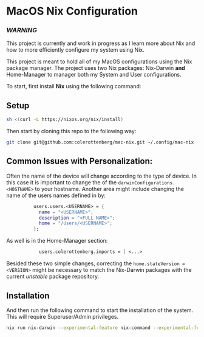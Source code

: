 # MacOS Nix Configuration

### *WARNING*
This project is currently and work in progress as I learn more about Nix and how to more efficiently configure my system using Nix.

This project is meant to hold all of my MacOS configurations using the Nix package manager.
The project uses two Nix packages: Nix-Darwin **and** Home-Manager to manager both my System and User configurations.

To start, first install **Nix** using the following command:

## Setup

```bash
sh <(curl -L https://nixos.org/nix/install)
```

Then start by cloning this repo to the following way:

```bash
git clone git@github.com:colerottenberg/mac-nix.git ~/.config/mac-nix
```

## Common Issues with Personalization:

Often the name of the device will change according to the type of device. In this case it is important to change the of the `darwinConfigurations.<HOSTNAME>` to your hostname. Another area might include changing the name of the users names defined in by: 
```nix
          users.users.<USERNAME> = {
            name = "<USERNAME>";
            description = "<FULL NAME>";
            home = "/Users/<USERNAME>";
          };
```

As well is in the Home-Manager section:
```nix
            users.colerottenberg.imports = [ <...>
```

Besided these two simple changes, correcting the `home.stateVersion = <VERSION>` might be necessary to match the Nix-Darwin packages with the current *unstable* package repository.

## Installation

And then run the following command to start the installation of the system. This will require Superuser/Admin privileges.

```bash
nix run nix-darwin --experimental-feature nix-command --experimental-feature flakes -- switch --flake ~/.config/mac-nix
```
